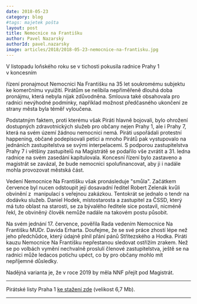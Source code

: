 ```yaml
---
date: 2018-05-23
category: blog
#tags: majetek pošta
layout: post
title: Nemocnice na Františku
author: Pavel Nazarský
authorId: pavel.nazarsky
image: articles/2018/2018-05-23-nemocnice-na-frantisku.jpg
---
```


V&nbsp;listopadu loňského roku se v&nbsp;tichosti pokusila radnice Prahy&nbsp;1 v&nbsp;koncesním

řízení pronajmout Nemocnici Na&nbsp;Františku na 35&nbsp;let soukromému subjektu ke
komerčnímu vyuižití. Pirátům se nelíbila nepřiměřeně dlouhá doba pronájmu,
která nebyla nijak zdůvodněna. Smlouva také obsahovala pro radnici nevýhodné
podmínky, například možnost předčasného ukončení ze strany města byla téměř
vyloučena.

Podstatným faktem, proti kterému však Piráti hlavně bojovali, bylo ohrožení
dostupných zdravotnických služeb pro občany nejen Prahy&nbsp;1, ale i Prahy&nbsp;7,
která na svém území žádnou nemocnici nemá. Piráti uspořádali protestní
happening, občané podepisovali petici a mnoho Pirátů pak vystupovalo na
jednáních zastupitelstva se svými interpelacemi. S&nbsp;podporou zastupitelstva
Prahy&nbsp;7 i většiny zastupitelů na Magistrátě se podařilo vše zvrátit a 31.
ledna radnice na svém zasedání kapitulovala. Koncesní řízení bylo zastaveno
a magistrát se zavázal, že bude nemocnici spolufinancovat, aby ji i nadále
mohla provozovat městská část.

Vedení Nemocnice Na Františku však pronásleduje "smůla". Začátkem července
byl nucen odstoupit její dosavadní ředitel Robert Zelenák kvůli obvinění z&nbsp;
manipulací s&nbsp;veřejnou zakázkou. Tentokrát se jednalo o tendr na dodávku
služeb. Daniel Hodek, místostarosta a zastupitel za ČSSD, který má tuto
oblast na starosti, se za bývalého ředitele sice postavil, nicméně řekl, že
obviněný člověk nemůže nadále na takovém postu působit. 

Na svém jednání 17. července, pověřila Rada vedením Nemocnice Na Františku
MUDr. Davida Erharta. Doufejme, že se své práce zhostí lépe než jeho
předchůdce, který údajně plnil přání pánů Střítezského a Hodka.
Piráti kauzu Nemocnice Na Františku nepřestanou sledovat ostřížím zrakem.
Než se po volbách vymění nechvalně proslulí členové zastupitelstva, ještě se
na radnici může ledacos potichu upéct, co by pro občany mohlo mít nepříjemné
důsledky.

Nadějná varianta je, že v roce 2019 by měla NNF přejít pod Magistrát.


---

Pirátské listy Praha 1 [ke stažení zde](/assets/pdf/pha-1-ii-metroplan.pdf) (velikost 6,7 Mb).

- - -
